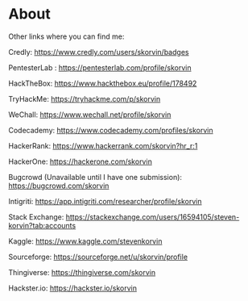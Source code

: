 # About


Other links where you can find me:

Credly: https://www.credly.com/users/skorvin/badges

PentesterLab : https://pentesterlab.com/profile/skorvin

HackTheBox: https://www.hackthebox.eu/profile/178492

TryHackMe: https://tryhackme.com/p/skorvin

WeChall: https://www.wechall.net/profile/skorvin

Codecademy: https://www.codecademy.com/profiles/skorvin

HackerRank: https://www.hackerrank.com/skorvin?hr_r:1

HackerOne: https://hackerone.com/skorvin

Bugcrowd (Unavailable until I have one submission): https://bugcrowd.com/skorvin

Intigriti: https://app.intigriti.com/researcher/profile/skorvin

Stack Exchange: https://stackexchange.com/users/16594105/steven-korvin?tab:accounts

Kaggle: https://www.kaggle.com/stevenkorvin

Sourceforge: https://sourceforge.net/u/skorvin/profile

Thingiverse: https://thingiverse.com/skorvin

Hackster.io: https://hackster.io/skorvin
